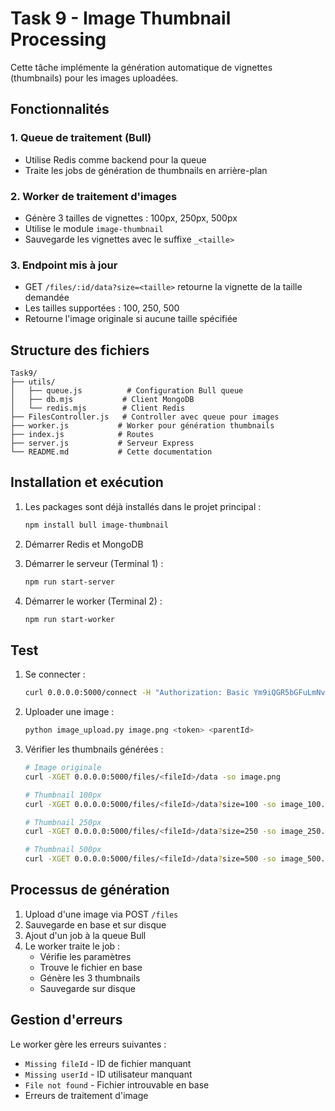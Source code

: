 # Task 9 - Image Thumbnail Processing

Cette tâche implémente la génération automatique de vignettes (thumbnails) pour les images uploadées.

## Fonctionnalités

### 1. Queue de traitement (Bull)
- Utilise Redis comme backend pour la queue
- Traite les jobs de génération de thumbnails en arrière-plan

### 2. Worker de traitement d'images
- Génère 3 tailles de vignettes : 100px, 250px, 500px
- Utilise le module `image-thumbnail`
- Sauvegarde les vignettes avec le suffixe `_<taille>`

### 3. Endpoint mis à jour
- GET `/files/:id/data?size=<taille>` retourne la vignette de la taille demandée
- Les tailles supportées : 100, 250, 500
- Retourne l'image originale si aucune taille spécifiée

## Structure des fichiers

```
Task9/
├── utils/
│   ├── queue.js          # Configuration Bull queue
│   ├── db.mjs           # Client MongoDB
│   └── redis.mjs        # Client Redis
├── FilesController.js   # Controller avec queue pour images
├── worker.js           # Worker pour génération thumbnails
├── index.js            # Routes
├── server.js           # Serveur Express
└── README.md           # Cette documentation
```

## Installation et exécution

1. Les packages sont déjà installés dans le projet principal :
   ```bash
   npm install bull image-thumbnail
   ```

2. Démarrer Redis et MongoDB

3. Démarrer le serveur (Terminal 1) :
   ```bash
   npm run start-server
   ```

4. Démarrer le worker (Terminal 2) :
   ```bash
   npm run start-worker
   ```

## Test

1. Se connecter :
   ```bash
   curl 0.0.0.0:5000/connect -H "Authorization: Basic Ym9iQGR5bGFuLmNvbTp0b3RvMTIzNCE="
   ```

2. Uploader une image :
   ```bash
   python image_upload.py image.png <token> <parentId>
   ```

3. Vérifier les thumbnails générées :
   ```bash
   # Image originale
   curl -XGET 0.0.0.0:5000/files/<fileId>/data -so image.png
   
   # Thumbnail 100px
   curl -XGET 0.0.0.0:5000/files/<fileId>/data?size=100 -so image_100.png
   
   # Thumbnail 250px
   curl -XGET 0.0.0.0:5000/files/<fileId>/data?size=250 -so image_250.png
   
   # Thumbnail 500px
   curl -XGET 0.0.0.0:5000/files/<fileId>/data?size=500 -so image_500.png
   ```

## Processus de génération

1. Upload d'une image via POST `/files`
2. Sauvegarde en base et sur disque
3. Ajout d'un job à la queue Bull
4. Le worker traite le job :
   - Vérifie les paramètres
   - Trouve le fichier en base
   - Génère les 3 thumbnails
   - Sauvegarde sur disque

## Gestion d'erreurs

Le worker gère les erreurs suivantes :
- `Missing fileId` - ID de fichier manquant
- `Missing userId` - ID utilisateur manquant  
- `File not found` - Fichier introuvable en base
- Erreurs de traitement d'image

